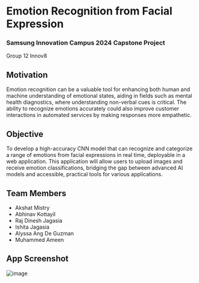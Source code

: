 # Emotion Recognition from Facial Expression
### Samsung Innovation Campus 2024 Capstone Project
Group 12 Innov8

## Motivation
Emotion recognition can be a valuable tool for enhancing both human and machine understanding of emotional states, aiding in fields such as mental health diagnostics, where understanding non-verbal cues is critical. The ability to recognize emotions accurately could also improve customer interactions in automated services by making responses more empathetic.

## Objective
To develop a high-accuracy CNN model that can recognize and categorize a range of emotions from facial expressions in real time, deployable in a web application. This application will allow users to upload images and receive emotion classifications, bridging the gap between advanced AI models and accessible, practical tools for various applications.

## Team Members
-	Akshat Mistry
-	Abhinav Kottayil
-	Raj Dinesh Jagasia
-	Ishita Jagasia
-	Alyssa Ang De Guzman
-	Muhammed Ameen

## App Screenshot
![image](https://github.com/user-attachments/assets/95778fb7-4353-4b01-b2dc-4dad4aa6424e)







